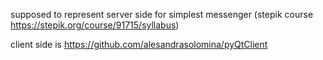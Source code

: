 supposed to represent server side for simplest messenger (stepik course https://stepik.org/course/91715/syllabus)

client side is https://github.com/alesandrasolomina/pyQtClient

